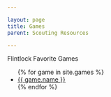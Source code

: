 ```yaml
---

layout: page
title: Games
parent: Scouting Resources

---
```


Flintlock Favorite Games

<ul>
{% for game in site.games %}
<li>
    <a href="{{ game.url }}">
        {{ game.name }}
    </a>
</li>
{% endfor %}
</ul>